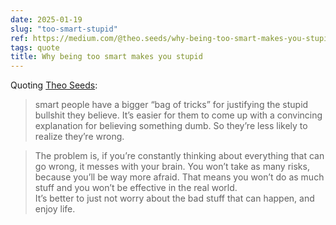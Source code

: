 ```yaml
---
date: 2025-01-19
slug: "too-smart-stupid"
ref: https://medium.com/@theo.seeds/why-being-too-smart-makes-you-stupid-46a02e777512
tags: quote
title: Why being too smart makes you stupid
---
```


Quoting [Theo Seeds](https://medium.com/@theo.seeds/why-being-too-smart-makes-you-stupid-46a02e777512):

> smart people have a bigger “bag of tricks” for justifying the stupid bullshit they believe. It’s easier for them to come up with a convincing explanation for believing something dumb. So they’re less likely to realize they’re wrong.

> The problem is, if you’re constantly thinking about everything that can go wrong, it messes with your brain. You won’t take as many risks, because you’ll be way more afraid. That means you won’t do as much stuff and you won’t be effective in the real world.<br>It’s better to just not worry about the bad stuff that can happen, and enjoy life.